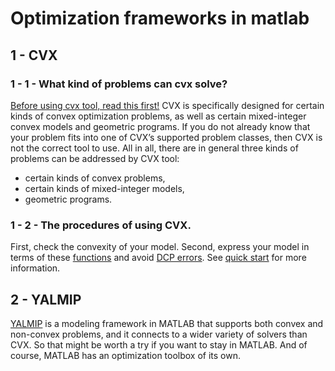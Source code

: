 # Optimization frameworks in matlab
## 1 - CVX
### 1 - 1 - What kind of problems can cvx solve?
[Before using cvx tool, read this first!](http://ask.cvxr.com/t/why-isnt-cvx-accepting-my-model-read-this-first/570)
CVX is specifically designed for certain kinds of convex optimization problems, as well as certain mixed-integer convex models and geometric programs. If you do not already know that your problem fits into one of CVX’s supported problem classes, then CVX is not the correct tool to use. All in all, there are in general three kinds of problems can be addressed by CVX tool:
+ certain kinds of convex problems,
+ certain kinds of mixed-integer models,
+ geometric programs.
### 1 - 2 - The procedures of using CVX.
First, check the convexity of your model. Second, express your model in terms of these [functions](http://web.cvxr.com/cvx/doc/funcref.html) and avoid [DCP errors](http://web.cvxr.com/cvx/doc/dcp.html).
See [quick start](http://cvxr.com/cvx/doc/quickstart.html) for more information.
## 2 - YALMIP
[YALMIP](https://yalmip.github.io/) is a modeling framework in MATLAB that supports both convex and non-convex problems, and it connects to a wider variety of solvers than CVX. So that might be worth a try if you want to stay in MATLAB. And of course, MATLAB has an optimization toolbox of its own. 
